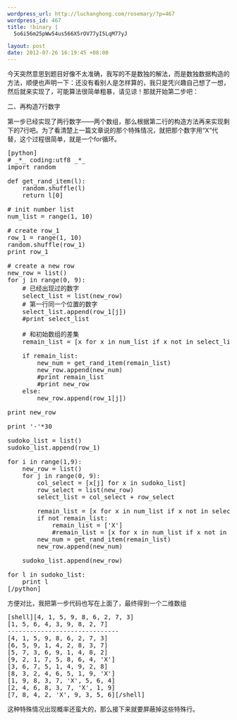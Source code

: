 ```yaml
--- 
wordpress_url: http://luchanghong.com/rosemary/?p=467
wordpress_id: 467
title: !binary |
  5o6i56m25pWw54us566X5rOV77yI5LqM77yJ

layout: post
date: 2012-07-26 16:19:45 +08:00
---
```

今天突然意思到题目好像不太准确，我写的不是数独的解法，而是数独数据构造的方法，顺便也声明一下：还没有看别人是怎样算的，我只是凭兴趣自己想了一想，然后就来实现了，可能算法很简单粗暴，请见谅！那就开始第二步吧：

二、再构造7行数字

第一步已经实现了两行数字——两个数组，那么根据第二行的构造方法再来实现剩下的7行吧。为了看清楚上一篇文章说的那个特殊情况，就把那个数字用“X”代替，这个过程很简单，就是一个for循环。
<pre>[python]
# _*_ coding:utf8 _*_
import random

def get_rand_item(l):
    random.shuffle(l)
    return l[0]

# init number list
num_list = range(1, 10)

# create row_1
row_1 = range(1, 10)
random.shuffle(row_1)
print row_1

# create a new row
new_row = list()
for j in range(0, 9):
    # 已经出现过的数字
    select_list = list(new_row)
    # 第一行同一个位置的数字
    select_list.append(row_1[j])
    #print select_list

    # 和初始数组的差集
    remain_list = [x for x in num_list if x not in select_list]

    if remain_list:
        new_num = get_rand_item(remain_list)
        new_row.append(new_num)
        #print remain_list
        #print new_row
    else:
        new_row.append(row_1[j])

print new_row

print '-'*30

sudoko_list = list()
sudoko_list.append(row_1)

for i in range(1,9):
    new_row = list()
    for j in range(0, 9):
        col_select = [x[j] for x in sudoko_list]
        row_select = list(new_row)
        select_list = col_select + row_select

        remain_list = [x for x in num_list if x not in select_list]
        if not remain_list:
            remain_list = ['X']
            #remain_list = [x for x in num_list if x not in new_row]
        new_num = get_rand_item(remain_list)
        new_row.append(new_num) 

    sudoko_list.append(new_row)

for l in sudoko_list:
    print l
[/python]</pre>
方便对比，我把第一步代码也写在上面了，最终得到一个二维数组
<pre>[shell][4, 1, 5, 9, 8, 6, 2, 7, 3]
[1, 5, 6, 4, 3, 9, 8, 2, 7]
------------------------------
[4, 1, 5, 9, 8, 6, 2, 7, 3]
[6, 5, 9, 1, 4, 2, 8, 3, 7]
[5, 7, 3, 6, 9, 1, 4, 8, 2]
[9, 2, 1, 7, 5, 8, 6, 4, 'X']
[3, 6, 7, 5, 1, 4, 9, 2, 8]
[8, 3, 2, 4, 6, 5, 1, 9, 'X']
[1, 9, 8, 3, 7, 'X', 5, 6, 4]
[2, 4, 6, 8, 3, 7, 'X', 1, 9]
[7, 8, 4, 2, 'X', 9, 3, 5, 6][/shell]</pre>
这种特殊情况出现概率还蛮大的，那么接下来就要屏蔽掉这些特殊行。

